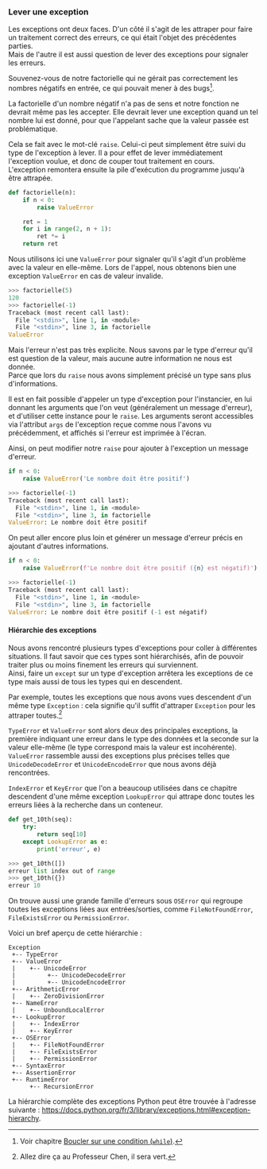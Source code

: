 ### Lever une exception

Les exceptions ont deux faces.
D'un côté il s'agit de les attraper pour faire un traitement correct des erreurs, ce qui était l'objet des précédentes parties.  
Mais de l'autre il est aussi question de lever des exceptions pour signaler les erreurs.

Souvenez-vous de notre factorielle qui ne gérait pas correctement les nombres négatifs en entrée, ce qui pouvait mener à des bugs[^boucles].

[^boucles]: Voir chapitre [Boucler sur une condition (`while`)]().

La factorielle d'un nombre négatif n'a pas de sens et notre fonction ne devrait même pas les accepter.
Elle devrait lever une exception quand un tel nombre lui est donné, pour que l'appelant sache que la valeur passée est problématique.

Cela se fait avec le mot-clé `raise`.
Celui-ci peut simplement être suivi du type de l'exception à lever.
Il a pour effet de lever immédiatement l'exception voulue, et donc de couper tout traitement en cours.  
L'exception remontera ensuite la pile d'exécution du programme jusqu'à être attrapée.

```python
def factorielle(n):
    if n < 0:
        raise ValueError

    ret = 1
    for i in range(2, n + 1):
        ret *= i
    return ret
```

Nous utilisons ici une `ValueError` pour signaler qu'il s'agit d'un problème avec la valeur en elle-même.
Lors de l'appel, nous obtenons bien une exception `ValueError` en cas de valeur invalide.

```python
>>> factorielle(5)
120
>>> factorielle(-1)
Traceback (most recent call last):
  File "<stdin>", line 1, in <module>
  File "<stdin>", line 3, in factorielle
ValueError
```

Mais l'erreur n'est pas très explicite.
Nous savons par le type d'erreur qu'il est question de la valeur, mais aucune autre information ne nous est donnée.  
Parce que lors du `raise` nous avons simplement précisé un type sans plus d'informations.

Il est en fait possible d'appeler un type d'exception pour l'instancier, en lui donnant les arguments que l'on veut (généralement un message d'erreur), et d'utiliser cette instance pour le `raise`.
Les arguments seront accessibles via l'attribut `args` de l'exception reçue comme nous l'avons vu précédemment, et affichés si l'erreur est imprimée à l'écran.

Ainsi, on peut modifier notre `raise` pour ajouter à l'exception un message d'erreur.

```python
if n < 0:
    raise ValueError('Le nombre doit être positif')
```

```python
>>> factorielle(-1)
Traceback (most recent call last):
  File "<stdin>", line 1, in <module>
  File "<stdin>", line 3, in factorielle
ValueError: Le nombre doit être positif
```

On peut aller encore plus loin et générer un message d'erreur précis en ajoutant d'autres informations.

```python
if n < 0:
    raise ValueError(f'Le nombre doit être positif ({n} est négatif)')
```

```python
>>> factorielle(-1)
Traceback (most recent call last):
  File "<stdin>", line 1, in <module>
  File "<stdin>", line 3, in factorielle
ValueError: Le nombre doit être positif (-1 est négatif)
```

#### Hiérarchie des exceptions

Nous avons rencontré plusieurs types d'exceptions pour coller à différentes situations.
Il faut savoir que ces types sont hiérarchisés, afin de pouvoir traiter plus ou moins finement les erreurs qui surviennent.  
Ainsi, faire un `except` sur un type d'exception arrêtera les exceptions de ce type mais aussi de tous les types qui en descendent.

Par exemple, toutes les exceptions que nous avons vues descendent d'un même type `Exception` : cela signifie qu'il suffit d'attraper `Exception` pour les attraper toutes.[^chen]

[^chen]: Allez dire ça au Professeur Chen, il sera vert.

`TypeError` et `ValueError` sont alors deux des principales exceptions, la première indiquant une erreur dans le type des données et la seconde sur la valeur elle-même (le type correspond mais la valeur est incohérente).
`ValueError` rassemble aussi des exceptions plus précises telles que `UnicodeDecodeError` et `UnicodeEncodeError` que nous avons déjà rencontrées.

`IndexError` et `KeyError` que l'on a beaucoup utilisées dans ce chapitre descendent d'une même exception `LookupError` qui attrape donc toutes les erreurs liées à la recherche dans un conteneur.

```python
def get_10th(seq):
    try:
        return seq[10]
    except LookupError as e:
        print('erreur', e)
```

```python
>>> get_10th([])
erreur list index out of range
>>> get_10th({})
erreur 10
```

On trouve aussi une grande famille d'erreurs sous `OSError` qui regroupe toutes les exceptions liées aux entrées/sorties, comme `FileNotFoundError`, `FileExistsError` ou `PermissionError`.

Voici un bref aperçu de cette hiérarchie :

```text
Exception
 +-- TypeError
 +-- ValueError
 |    +-- UnicodeError
 |         +-- UnicodeDecodeError
 |         +-- UnicodeEncodeError
 +-- ArithmeticError
 |    +-- ZeroDivisionError
 +-- NameError
 |    +-- UnboundLocalError
 +-- LookupError
 |    +-- IndexError
 |    +-- KeyError
 +-- OSError
 |    +-- FileNotFoundError
 |    +-- FileExistsError
 |    +-- PermissionError
 +-- SyntaxError
 +-- AssertionError
 +-- RuntimeError
      +-- RecursionError
```

La hiérarchie complète des exceptions Python peut être trouvée à l'adresse suivante : <https://docs.python.org/fr/3/library/exceptions.html#exception-hierarchy>.

